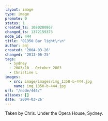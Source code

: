 ```yaml
---
layout: image
type: image
promote: 0
status: 1
created_ts: 1080280867
changed_ts: 1372159373
node_id: 444
title: "01350 Bar light\r\n"
author: anj
created: '2004-03-26'
changed: '2013-06-25'
tags:
  - Sydney
  - 2003/10 - October 2003
  - Christine L
images:
  - src: image/images/img_1350-b-444.jpg
    name: img_1350-b-444.jpg
url: "/node/444/"
aliases: []
date: '2004-03-26'
---
```

Taken by Chris.  Under the Opera House, Sydney.
